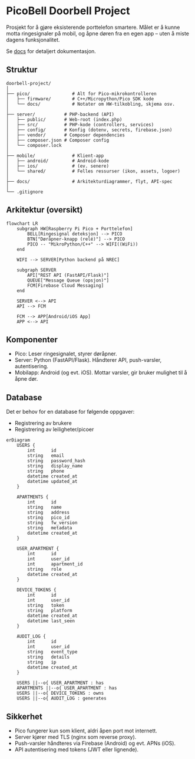 # PicoBell Doorbell Project

Prosjekt for å gjøre eksisterende porttelefon smartere.   Målet er å kunne motta ringesignaler på mobil, og åpne døren fra en egen app – uten å miste dagens funksjonalitet.  

Se [docs](docs/) for detaljert dokumentasjon.

## Struktur

    doorbell-project/
    │
    ├── pico/                # Alt for Pico-mikrokontrolleren
    │   ├── firmware/        # C++/Micropython/Pico SDK kode
    │   └── docs/            # Notater om HW-tilkobling, skjema osv.
    │
    ├── server/           # PHP-backend (API)
    │   ├── public/       # Web-root (index.php)
    │   ├── src/          # PHP-kode (controllers, services)
    │   ├── config/       # Konfig (dotenv, secrets, firebase.json)
    │   ├── vendor/       # Composer dependencies
    │   ├── composer.json # Composer config
    │   └── composer.lock
    │
    ├── mobile/              # Klient-app
    │   ├── android/         # Android-kode
    │   ├── ios/             # (ev. senere)
    │   └── shared/          # Felles ressurser (ikon, assets, logoer)
    │
    ├── docs/                # Arkitekturdiagrammer, flyt, API-spec
    │
    └── .gitignore


## Arkitektur (oversikt)

```mermaid
flowchart LR
    subgraph HW[Raspberry Pi Pico + Porttelefon]
        BELL[Ringesignal deteksjon] --> PICO
        BTN["Døråpner-knapp (relé)"] --> PICO
        PICO -- "MikroPython/C++" --> WIFI((WiFi))
    end

    WIFI --> SERVER[Python backend på NREC]

    subgraph SERVER
        API["REST API (FastAPI/Flask)"]
        QUEUE["Message Queue (opsjon)"]
        FCM[Firebase Cloud Messaging]
    end

    SERVER <--> API
    API --> FCM

    FCM --> APP[Android/iOS App]
    APP <--> API
```

## Komponenter

* Pico: Leser ringesignalet, styrer døråpner.
* Server: Python (FastAPI/Flask). Håndterer API, push-varsler, autentisering.
* Mobilapp: Android (og evt. iOS). Mottar varsler, gir bruker mulighet til å åpne dør.

## Database

Det er behov for en database for følgende oppgaver: 

* Registrering av brukere
* Registrering av leiligheter/picoer


```mermaid
erDiagram
    USERS {
        int      id
        string   email
        string   password_hash
        string   display_name
        string   phone
        datetime created_at
        datetime updated_at
    }

    APARTMENTS {
        int      id
        string   name
        string   address
        string   pico_id
        string   fw_version
        string   metadata
        datetime created_at
    }

    USER_APARTMENT {
        int      id
        int      user_id
        int      apartment_id
        string   role
        datetime created_at
    }

    DEVICE_TOKENS {
        int      id
        int      user_id
        string   token
        string   platform
        datetime created_at
        datetime last_seen
    }

    AUDIT_LOG {
        int      id
        int      user_id
        string   event_type
        string   details
        string   ip
        datetime created_at
    }

    USERS ||--o{ USER_APARTMENT : has
    APARTMENTS ||--o{ USER_APARTMENT : has
    USERS ||--o{ DEVICE_TOKENS : owns
    USERS ||--o{ AUDIT_LOG : generates
```

## Sikkerhet

* Pico fungerer kun som klient, aldri åpen port mot internett.
* Server kjører med TLS (nginx som reverse proxy).
* Push-varsler håndteres via Firebase (Android) og evt. APNs (iOS).
* API autentisering med tokens (JWT eller lignende).
